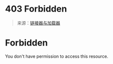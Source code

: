 <!--yml

category: 未分类

date: 2024-05-27 14:39:49

-->

# 403 Forbidden

> 来源：[链接器与加载器](https://www.wh0rd.org/books/linkers-and-loaders/linkers_and_loaders.pdf)

# Forbidden

You don't have permission to access this resource.
